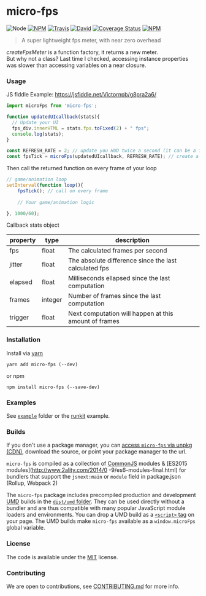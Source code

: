 # micro-fps

![Node](https://img.shields.io/node/v/micro-fps.svg?style=flat-square)
[![NPM](https://img.shields.io/npm/v/micro-fps.svg?style=flat-square)](https://www.npmjs.com/package/micro-fps)
[![Travis](https://img.shields.io/travis/victornpb/micro-fps/master.svg?style=flat-square)](https://travis-ci.org/victornpb/micro-fps)
[![David](https://img.shields.io/david/victornpb/micro-fps.svg?style=flat-square)](https://david-dm.org/victornpb/micro-fps)
[![Coverage Status](https://img.shields.io/coveralls/victornpb/micro-fps.svg?style=flat-square)](https://coveralls.io/github/victornpb/micro-fps)
[![NPM](https://img.shields.io/npm/dt/micro-fps.svg?style=flat-square)](https://www.npmjs.com/package/micro-fps)

> A super lightweight fps meter, with near zero overhead

*createFpsMeter* is a function factory, it returns a new meter.  
But why not a class? Last time I checked, accessing instance properties was slower than accessing variables on a near closure.

### Usage

JS fiddle Example: https://jsfiddle.net/Victornpb/g8pra2a6/

```js
import microFps from 'micro-fps';

function updatedUIcallback(stats){
  // Update your UI
  fps_div.innerHTML = stats.fps.toFixed(2) + " fps"; 
  console.log(stats);
}

const REFRESH_RATE = 2; // update you HUD twice a second (it can be a fraction e.g.: 0.5 will compute every 2 seconds).
const fpsTick = microFps(updatedUIcallback, REFRESH_RATE); // create a tick function

```
    
Then call the returned function on every frame of your loop    
```js    
// game/animation loop
setInterval(function loop(){
    fpsTick(); // call on every frame
     
    // Your game/animation logic

}, 1000/60);
```    
 
Callback stats object

| property | type    | description                                           |
|----------|---------|-------------------------------------------------------|
| fps      | float   | The calculated frames per second                      |
| jitter   | float   | The absolute difference since the last calculated fps |
| elapsed  | float   | Milliseconds ellapsed since the last computation      |
| frames   | integer | Number of frames since the last computation           |
| trigger  | float   | Next computation will happen at this amount of frames |


### Installation

Install via [yarn](https://github.com/yarnpkg/yarn)

	yarn add micro-fps (--dev)

or npm

	npm install micro-fps (--save-dev)

### Examples

See [`example`](example/script.js) folder or the [runkit](https://runkit.com/victornpb/micro-fps) example.

### Builds

If you don't use a package manager, you can [access `micro-fps` via unpkg (CDN)](https://unpkg.com/micro-fps/), download the source, or point your package manager to the url.

`micro-fps` is compiled as a collection of [CommonJS](http://webpack.github.io/docs/commonjs.html) modules & [ES2015 modules](http://www.2ality.com/2014/0
  -9/es6-modules-final.html) for bundlers that support the `jsnext:main` or `module` field in package.json (Rollup, Webpack 2)

The `micro-fps` package includes precompiled production and development [UMD](https://github.com/umdjs/umd) builds in the [`dist/umd` folder](https://unpkg.com/micro-fps/dist/umd/). They can be used directly without a bundler and are thus compatible with many popular JavaScript module loaders and environments. You can drop a UMD build as a [`<script>` tag](https://unpkg.com/micro-fps) on your page. The UMD builds make `micro-fps` available as a `window.microFps` global variable.

### License

The code is available under the [MIT](LICENSE) license.

### Contributing

We are open to contributions, see [CONTRIBUTING.md](CONTRIBUTING.md) for more info.

